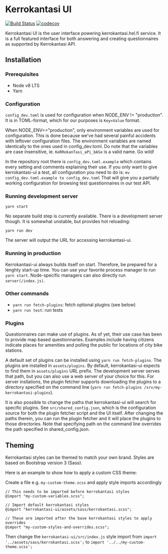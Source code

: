 Kerrokantasi UI
===============

[![Build Status](https://travis-ci.org/City-of-Helsinki/kerrokantasi-ui.svg?branch=master)](https://travis-ci.org/City-of-Helsinki/kerrokantasi-ui)
[![codecov](https://codecov.io/gh/City-of-Helsinki/kerrokantasi-ui/branch/master/graph/badge.svg)](https://codecov.io/gh/City-of-Helsinki/kerrokantasi-ui)

Kerrokantasi UI is the user interface powering kerrokantasi.hel.fi service. It
is a full featured interface for both answering and creating questionnaires as
supported by Kerrokantasi API.

## Installation

### Prerequisites

* Node v8 LTS
* Yarn

### Configuration

`config_dev.toml` is used for configuration when NODE_ENV != "production". It
is in TOML-format, which for our purposes is `Key=Value` format.

When NODE_ENV=="production", only environment variables are used for
configuration. This is done because we've had several painful accidents
with leftover configuration files. The environment variables are named
identically to the ones used in config_dev.toml. Do note that the variables
are case insensitive, ie. `KeRRokanTasi_aPi_bASe` is a valid name. Go wild!

In the repository root there is `config_dev.toml.example` which contains
every setting and comments explaining their use. If you only want to give
kerrokantasi-ui a test, all configuration you need to do is:
`mv config_dev.toml.example to config_dev.toml`
That will give you a partially working configuration for browsing test
questionnaires in our test API.

### Running development server

```
yarn start
```
No separate build step is currently available. There is a development server
though. It is somewhat unstable, but provides hot reloading:
```
yarn run dev
```

The server will output the URL for accessing kerrokantasi-ui.

### Running in production

Kerrokantasi-ui always builds itself on start. Therefore, be prepared
for a lenghty start-up time. You can use your favorite
process manager to run `yarn start`. Node-specific managers
can also directly run `server(/index.js)`.

### Other commands

* `yarn run fetch-plugins`: fetch optional plugins (see below)
* `yarn run test`: run tests

### Plugins

Questionnaires can make use of plugins. As of yet, their use case
has been to provide map based questionnaries. Examples include having
citizens indicate places for amenities and polling the public for
locations of city bike stations.

A default set of plugins can be installed using `yarn run fetch-plugins`.
The plugins are installed in `assets/plugins`. By default, kerrokantasi-ui
expects to find them in `assets/plugins` URL prefix. The development server
serves that path, but you can also use a web server of your choice for this.
For server insllations, the plugin fetcher supports downloading the plugins
to a directory specified on the command line (`yarn run fetch-plugins
/srv/my-kerrokantasi-plugins`).

It is also possible to change the paths that kerrokantasi-ui will search for
specific plugins. See `src/shared_config.json`, which is the configuration
source for both the plugin fetcher script and the UI itself. After
changing the paths therein, you can run the plugin fetcher and it will
place the plugins to those directories. Note that specifying path on the
command line overrides the path specified in shared_config.json.

## Theming

Kerrokantasi styles can be themed to match your own brand. Styles are based
on Bootstrap version 3 (Sass).

Here is an example to show how to apply a custom CSS theme:

Create a file e.g. `my-custom-theme.scss` and apply style imports accordingly
```
// This needs to be imported before kerrokantasi styles
@import "my-custom-variables.scss";

// Import default kerrokantasi styles
@import "kerrokantasi-ui/assets/sass/kerrokantasi.scss";

// These are imported after the base kerrokantasi styles to apply overrides
@import "my-custom-styles-and-overrides.scss";
```

Then change the `kerrokantasi-ui/src/index.js` style import from
`import '../assets/sass/kerrokantasi.scss';` to `import '../../my-custom-theme.scss';`
